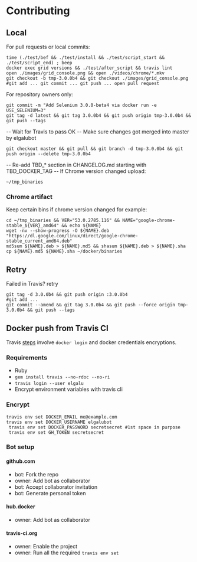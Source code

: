 # Contributing

## Local
For pull requests or local commits:

    time (./test/bef && ./test/install && ./test/script_start && ./test/script_end) ; beep
    docker exec grid versions && ./test/after_script && travis lint
    open ./images/grid_console.png && open ./videos/chrome/*.mkv
    git checkout -b tmp-3.0.0b4 && git checkout ./images/grid_console.png
    #git add ... git commit ... git push ... open pull request

For repository owners only:

    git commit -m "Add Selenium 3.0.0-beta4 via docker run -e USE_SELENIUM=3"
    git tag -d latest && git tag 3.0.0b4 && git push origin tmp-3.0.0b4 && git push --tags

-- Wait for Travis to pass OK
-- Make sure changes got merged into master by elgalubot

    git checkout master && git pull && git branch -d tmp-3.0.0b4 && git push origin --delete tmp-3.0.0b4

-- Re-add TBD_* section in CHANGELOG.md starting with TBD_DOCKER_TAG
-- If Chrome version changed upload:

    ~/tmp_binaries

### Chrome artifact
Keep certain bins if chrome version changed for example:

    cd ~/tmp_binaries && VER="53.0.2785.116" && NAME="google-chrome-stable_${VER}_amd64" && echo ${NAME}
    wget -nv --show-progress -O ${NAME}.deb "https://dl.google.com/linux/direct/google-chrome-stable_current_amd64.deb"
    md5sum ${NAME}.deb > ${NAME}.md5 && shasum ${NAME}.deb > ${NAME}.sha
    cp ${NAME}.md5 ${NAME}.sha ~/docker/binaries

## Retry
Failed in Travis? retry

    git tag -d 3.0.0b4 && git push origin :3.0.0b4
    #git add ...
    git commit --amend && git tag 3.0.0b4 && git push --force origin tmp-3.0.0b4 && git push --tags

## Docker push from Travis CI
Travis [steps](https://docs.travis-ci.com/user/docker/#Pushing-a-Docker-Image-to-a-Registry) involve `docker login` and docker credentials encryptions.

### Requirements

* Ruby
* `gem install travis --no-rdoc --no-ri`
* `travis login --user elgalu`
* Encrypt environment variables with travis cli

### Encrypt
    travis env set DOCKER_EMAIL me@example.com
    travis env set DOCKER_USERNAME elgalubot
     travis env set DOCKER_PASSWORD secretsecret #1st space in purpose
     travis env set GH_TOKEN secretsecret

### Bot setup
#### github.com
- bot: Fork the repo
- owner: Add bot as collaborator
- bot: Accept collaborator invitation
- bot: Generate personal token

#### hub.docker
- owner: Add bot as collaborator

#### travis-ci.org
- owner: Enable the project
- owner: Run all the required `travis env set`
